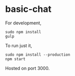 # basic-chat

For development,

```
sudo npm install
gulp
```

To run just it,

```
sudo npm install --production
npm start
```

Hosted on port 3000.
